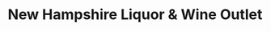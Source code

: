---
title: "New Hampshire Liquor & Wine Outlet"
url: /woodsville/new-hampshire-liquor-und-wine-outlet/
shop: Spirituosen
---